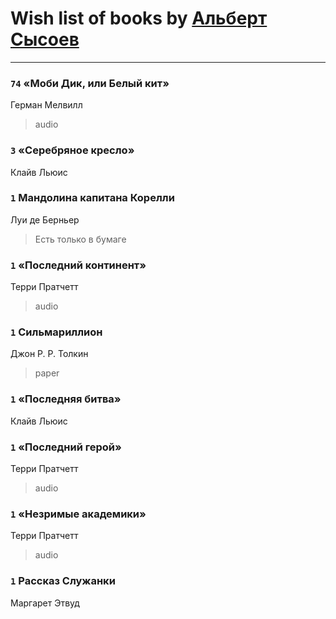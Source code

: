 # Wish list of books by [Альберт Сысоев](http://vk.com/id47446642)
---

### `74` «Моби Дик, или Белый кит»
Герман Мелвилл
> audio

### `3` «Серебряное кресло»
Клайв Льюис

### `1` Мандолина капитана Корелли
Луи де Берньер
> Есть только в бумаге

### `1` «Последний континент»
Терри Пратчетт
> audio

### `1` Сильмариллион
Джон Р. Р. Толкин
> paper

### `1` «Последняя битва»
Клайв Льюис

### `1` «Последний герой»
Терри Пратчетт
> audio

### `1` «Незримые академики»
Терри Пратчетт
> audio

### `1` Рассказ Служанки
Маргарет Этвуд

